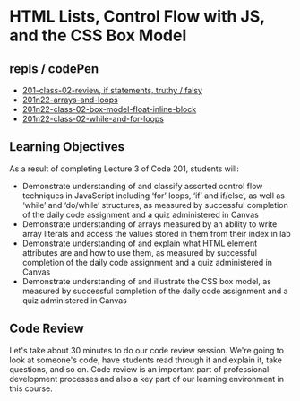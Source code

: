 # HTML Lists, Control Flow with JS, and the CSS Box Model

## repls / codePen

- [201-class-02-review, if statements, truthy / falsy](https://replit.com/@rkgallaway/201-class-02-review#index.js)
- [201n22-arrays-and-loops](https://replit.com/@rkgallaway/201n22-arrays-and-loops#index.js)
- [201n22-class-02-box-model-float-inline-block](https://codepen.io/rkgallaway/pen/xxgomKg)
- [201n22-class-02-while-and-for-loops](https://replit.com/@rkgallaway/201n22-class-02-while-and-for-loops#index.js)

## Learning Objectives

As a result of completing Lecture 3 of Code 201, students will:

- Demonstrate understanding of and classify assorted control flow techniques in JavaScript including ‘for’ loops, ‘if’ and if/else’, as well as  ‘while’ and ‘do/while’ structures, as measured by successful completion of the daily code assignment and a quiz administered in Canvas
- Demonstrate understanding of arrays measured by an ability to write array literals and access the values stored in them from their index in lab
- Demonstrate understanding of and explain what HTML element attributes are and how to use them, as measured by successful completion of the daily code assignment and a quiz administered in Canvas
- Demonstrate understanding of and illustrate the CSS box model, as measured by successful completion of the daily code assignment and a quiz administered in Canvas

## Code Review

Let's take about 30 minutes to do our code review session. We're going to look at someone's code, have students read through it and explain it, take questions, and so on. Code review is an important part of professional development processes and also a key part of our learning environment in this course.
